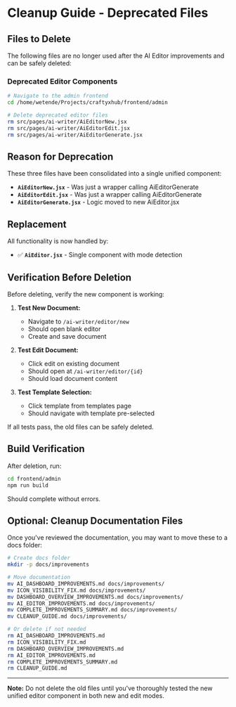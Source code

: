 # Cleanup Guide - Deprecated Files

## Files to Delete

The following files are no longer used after the AI Editor improvements and can be safely deleted:

### Deprecated Editor Components

```bash
# Navigate to the admin frontend
cd /home/wetende/Projects/craftyxhub/frontend/admin

# Delete deprecated editor files
rm src/pages/ai-writer/AiEditorNew.jsx
rm src/pages/ai-writer/AiEditorEdit.jsx
rm src/pages/ai-writer/AiEditorGenerate.jsx
```

## Reason for Deprecation

These three files have been consolidated into a single unified component:
- **`AiEditorNew.jsx`** - Was just a wrapper calling AiEditorGenerate
- **`AiEditorEdit.jsx`** - Was just a wrapper calling AiEditorGenerate
- **`AiEditorGenerate.jsx`** - Logic moved to new AiEditor.jsx

## Replacement

All functionality is now handled by:
- ✅ **`AiEditor.jsx`** - Single component with mode detection

## Verification Before Deletion

Before deleting, verify the new component is working:

1. **Test New Document:**
   - Navigate to `/ai-writer/editor/new`
   - Should open blank editor
   - Create and save document

2. **Test Edit Document:**
   - Click edit on existing document
   - Should open at `/ai-writer/editor/{id}`
   - Should load document content

3. **Test Template Selection:**
   - Click template from templates page
   - Should navigate with template pre-selected

If all tests pass, the old files can be safely deleted.

## Build Verification

After deletion, run:
```bash
cd frontend/admin
npm run build
```

Should complete without errors.

## Optional: Cleanup Documentation Files

Once you've reviewed the documentation, you may want to move these to a docs folder:

```bash
# Create docs folder
mkdir -p docs/improvements

# Move documentation
mv AI_DASHBOARD_IMPROVEMENTS.md docs/improvements/
mv ICON_VISIBILITY_FIX.md docs/improvements/
mv DASHBOARD_OVERVIEW_IMPROVEMENTS.md docs/improvements/
mv AI_EDITOR_IMPROVEMENTS.md docs/improvements/
mv COMPLETE_IMPROVEMENTS_SUMMARY.md docs/improvements/
mv CLEANUP_GUIDE.md docs/improvements/

# Or delete if not needed
rm AI_DASHBOARD_IMPROVEMENTS.md
rm ICON_VISIBILITY_FIX.md
rm DASHBOARD_OVERVIEW_IMPROVEMENTS.md
rm AI_EDITOR_IMPROVEMENTS.md
rm COMPLETE_IMPROVEMENTS_SUMMARY.md
rm CLEANUP_GUIDE.md
```

---

**Note:** Do not delete the old files until you've thoroughly tested the new unified editor component in both new and edit modes.
